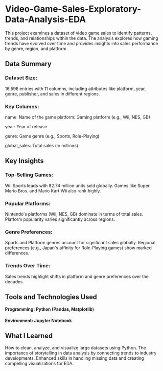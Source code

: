 # Video-Game-Sales-Exploratory-Data-Analysis-EDA

This project examines a dataset of video game sales to identify patterns, trends, and relationships within the data. The analysis explores how gaming trends have evolved over time and provides insights into sales performance by genre, region, and platform.

## Data Summary
### Dataset Size: 
16,598 entries with 11 columns, including attributes like platform, year, genre, publisher, and sales in different regions.
### Key Columns: 
name: Name of the game
platform: Gaming platform (e.g., Wii, NES, GB)

year: Year of release

genre: Game genre (e.g., Sports, Role-Playing)

global_sales: Total sales (in millions)
 

 
## Key Insights
### Top-Selling Games:
Wii Sports leads with 82.74 million units sold globally.
Games like Super Mario Bros. and Mario Kart Wii also rank highly.

### Popular Platforms:
Nintendo's platforms (Wii, NES, GB) dominate in terms of total sales.
Platform popularity varies significantly across regions.

### Genre Preferences:
Sports and Platform genres account for significant sales globally.
Regional preferences (e.g., Japan's affinity for Role-Playing games) show marked differences.

### Trends Over Time:
Sales trends highlight shifts in platform and genre preferences over the decades.
 
 
## Tools and Technologies Used
#### Programming: Python (Pandas, Matplotlib)
#### Environment: Jupyter Notebook
 
 
## What I Learned
How to clean, analyze, and visualize large datasets using Python.
The importance of storytelling in data analysis by connecting trends to industry developments.
Enhanced skills in handling missing data and creating compelling visualizations for EDA.
 
